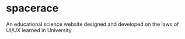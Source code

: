 # spacerace
An educational science website designed and developed on the laws of UI/UX learned in University
